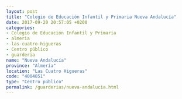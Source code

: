 ```yaml
---
layout: post
title: "Colegio de Educación Infantil y Primaria Nueva Andalucía"
date: 2017-09-20 20:57:05 +0200
categories:
- Colegio de Educación Infantil y Primaria
- almeria
- las-cuatro-higueras
- Centro público
- guarderia
name: "Nueva Andalucía"
province: "Almería"
location: "Las Cuatro Higueras"
code: "4004851"
type: "Centro público"
permalink: /guarderias/nueva-andalucia.html
---
```

